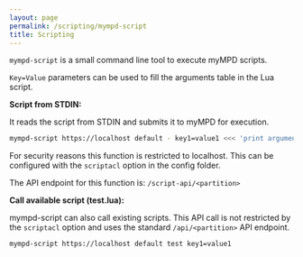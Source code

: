 ```yaml
---
layout: page
permalink: /scripting/mympd-script
title: Scripting
---
```


`mympd-script` is a small command line tool to execute myMPD scripts.

`Key=Value` parameters can be used to fill the arguments table in the Lua script.

**Script from STDIN:**

It reads the script from STDIN and submits it to myMPD for execution.

```sh
mympd-script https://localhost default - key1=value1 <<< 'print arguments["key1"]'
```

For security reasons this function is restricted to localhost. This can be configured with the `scriptacl` option in the config folder.

The API endpoint for this function is: `/script-api/<partition>`

**Call available script (test.lua):**

mympd-script can also call existing scripts. This API call is not restricted by the `scriptacl` option and uses the standard `/api/<partition>` API endpoint.

```sh
mympd-script https://localhost default test key1=value1 
```
